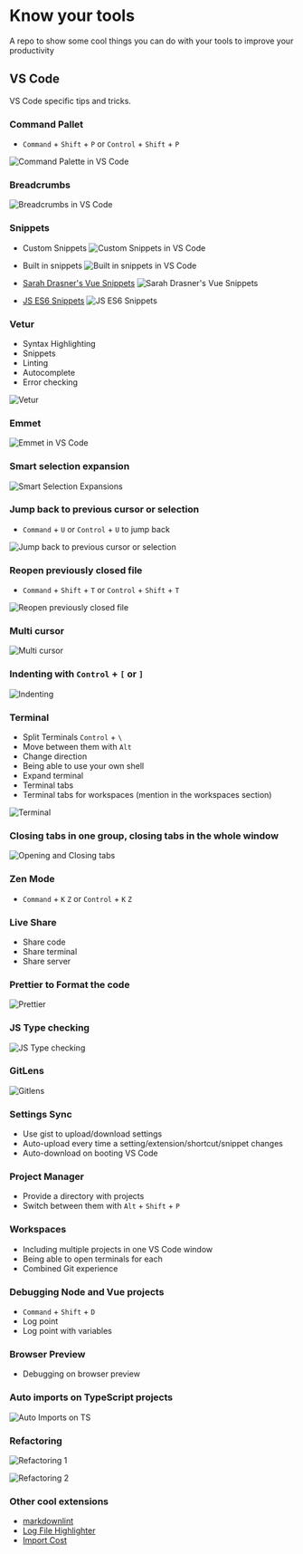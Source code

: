 # Know your tools

A repo to show some cool things you can do with your tools to improve your productivity

## VS Code

VS Code specific tips and tricks.

### Command Pallet

- `Command` + `Shift` + `P` or `Control` + `Shift` + `P`

![Command Palette in VS Code](./vs-code-images/command-palette.gif)

### Breadcrumbs

![Breadcrumbs in VS Code](./vs-code-images/breadcrumbs.gif)

### Snippets

- Custom Snippets
  ![Custom Snippets in VS Code](./vs-code-images/snippets.gif)

- Built in snippets
  ![Built in snippets in VS Code](./vs-code-images/builtin-snippets.gif)

- [Sarah Drasner's Vue Snippets](https://marketplace.visualstudio.com/items?itemName=sdras.vue-vscode-snippets)
  ![Sarah Drasner's Vue Snippets](vs-code-images/sarahdrasnervuesnippets.gif)

- [JS ES6 Snippets](https://marketplace.visualstudio.com/items?itemName=xabikos.JavaScriptSnippets)
  ![JS ES6 Snippets](vs-code-images/es6snippets.gif)

### Vetur

- Syntax Highlighting
- Snippets
- Linting
- Autocomplete
- Error checking

![Vetur](vs-code-images/vetur.gif)

### Emmet

![Emmet in VS Code](./vs-code-images/emmet.gif)

### Smart selection expansion

![Smart Selection Expansions](vs-code-images/smart-text-selection-expansion.gif)

### Jump back to previous cursor or selection

- `Command` + `U` or `Control` + `U` to jump back

![Jump back to previous cursor or selection](vs-code-images/jump-back-to-previous-cursor.gif)

### Reopen previously closed file

- `Command` + `Shift` + `T` or `Control` + `Shift` + `T`

![Reopen previously closed file](vs-code-images/reopen-closed-tabs.gif)

### Multi cursor

![Multi cursor](vs-code-images/multi-line-select.gif)

### Indenting with `Control` + `[` or `]`

![Indenting](vs-code-images/indent-line.gif)

### Terminal

- Split Terminals `Control` + `\`
- Move between them with `Alt`
- Change direction
- Being able to use your own shell
- Expand terminal
- Terminal tabs
- Terminal tabs for workspaces (mention in the workspaces section)

![Terminal](vs-code-images/terminal.gif)

### Closing tabs in one group, closing tabs in the whole window

![Opening and Closing tabs](vs-code-images/opening-and-closing-tabs.gif)

### Zen Mode

- `Command` + `K` `Z` or `Control` + `K` `Z`

### Live Share

- Share code
- Share terminal
- Share server

### Prettier to Format the code

![Prettier](vs-code-images/prettier.gif)

### JS Type checking

![JS Type checking](vs-code-images/js-type-checking.gif)

### GitLens

![Gitlens](vs-code-images/gitlens.gif)

### Settings Sync

- Use gist to upload/download settings
- Auto-upload every time a setting/extension/shortcut/snippet changes
- Auto-download on booting VS Code

### Project Manager

- Provide a directory with projects
- Switch between them with `Alt` + `Shift` + `P`

### Workspaces

- Including multiple projects in one VS Code window
- Being able to open terminals for each
- Combined Git experience

### Debugging Node and Vue projects

- `Command` + `Shift` + `D`
- Log point
- Log point with variables

### Browser Preview

- Debugging on browser preview

### Auto imports on TypeScript projects

![Auto Imports on TS](vs-code-images/autoimports.gif)

### Refactoring

![Refactoring 1](vs-code-images/refactoring.gif)

![Refactoring 2](vs-code-images/refactoring2.gif)

### Other cool extensions

- [markdownlint](https://marketplace.visualstudio.com/items?itemName=DavidAnson.vscode-markdownlint)
- [Log File Highlighter](https://marketplace.visualstudio.com/items?itemName=emilast.LogFileHighlighter)
- [Import Cost](https://marketplace.visualstudio.com/items?itemName=wix.vscode-import-cost)
